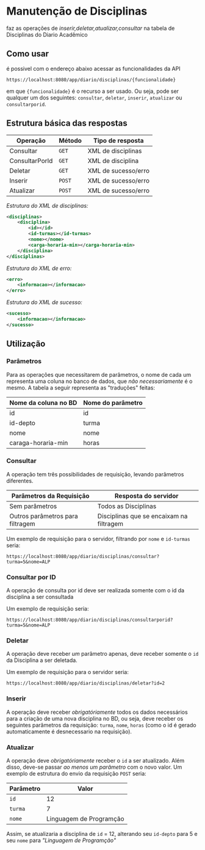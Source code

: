 # Manutenção de Disciplinas

 faz as operações de *inserir,deletar,atualizar,consultar* na tabela de Disciplinas do Diario Acadêmico

## Como usar

é possivel com o endereço abaixo acessar as funcionalidades da API

`https://localhost:8080/app/diario/disciplinas/{funcionalidade}`

em que `{funcionalidade}` é o recurso a ser usado. Ou seja, pode ser qualquer um dos seguintes: `consultar`, `deletar`, `inserir`, `atualizar` ou `consultarporid`.

## Estrutura básica das respostas

| Operação | Método | Tipo de resposta |
|----------|--------|------------------|
| Consultar | `GET` | XML de disciplinas |
| ConsultarPorId | `GET` | XML de disciplina|
| Deletar | `GET` | XML de sucesso/erro |
| Inserir | `POST` | XML de sucesso/erro |
| Atualizar | `POST` | XML de sucesso/erro |


*Estrutura do XML de disciplinas:*

```xml
<disciplinas>
    <disciplina>
        <id></id>
        <id-turmas></id-turmas>
        <nome></nome>
        <carga-horaria-min></carga-horaria-min>
    </disciplina>
</disciplinas>
```

*Estrutura do XML de erro:*

```xml
<erro>
    <informacao></informacao>
</erro>
```

*Estrutura do XML de sucesso:*

```xml
<sucesso>
    <informacao></informacao>
</sucesso>
```


## Utilização

### Parâmetros

Para as operações que necessitarem de parâmetros, o nome de cada um representa uma coluna no banco de dados, que *não necessariamente* é o mesmo. A tabela a seguir representa as "traduções" feitas:

|Nome da coluna no BD | Nome do parâmetro|
|-------------------- | -----------------|
| id | id |
| id-depto | turma |
| nome | nome |
| caraga-horaria-min | horas |


### Consultar

A operação tem três possibilidades de requisição, levando parâmetros diferentes.

| Parâmetros da Requisição | Resposta do servidor |
|--------------------------|----------------------|
| Sem parâmetros | Todos as Disciplinas |
| Outros parâmetros para filtragem | Disciplinas que se encaixam na filtragem |

Um exemplo de requisição para o servidor, filtrando por `nome` e `id-turmas` seria:

`https://localhost:8080/app/diario/disciplinas/consultar?turma=5&nome=ALP`

### Consultar por ID

A operação de consulta por id deve ser realizada somente com o id da disciplina a ser consultada

Um exemplo de requisição seria:

`https://localhost:8080/app/diario/disciplinas/consultarporid?turma=5&nome=ALP`
### Deletar

A operação deve receber *um* parâmetro apenas, deve receber somente o `id` da Disciplina a ser deletada.

Um exemplo de requisição para o servidor seria:

`https://localhost:8080/app/diario/disciplinas/deletar?id=2`

### Inserir

A operação deve receber *obrigatóriamente* todos os dados necessários para a criação de uma nova disciplina no BD, ou seja, deve receber os seguintes parâmetros da requisição: `turma`, `nome`, `horas`  (como o id é gerado automaticamente é desnecessario na requisição).

### Atualizar

A operação deve *obrigatóriamente* receber o `id`  a ser atualizado. Além disso, deve-se passar *ao menos um parâmetro* com o novo valor. Um exemplo de estrutura do envio da requisição `POST` seria:

| Parâmetro | Valor |
|----------|------|
| `id` | 12 |
| `turma` | 7 |
| `nome` | Linguagem de Programção |

Assim, se atualizaria a disciplina de `id` = 12, alterando seu `id-depto` para 5 e seu `nome` para *"Linguagem de Programção"*